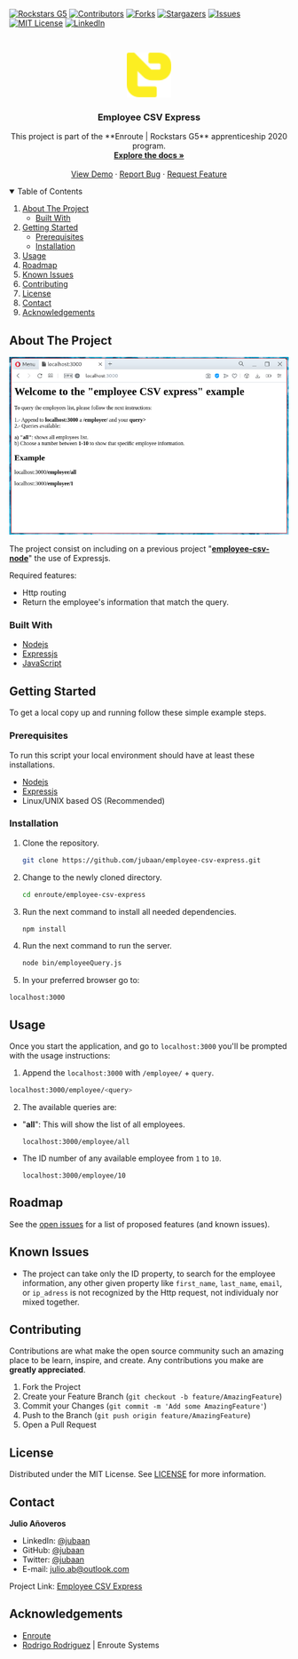 [![Rockstars G5][rockstars-shield]][rockstars-url]
[![Contributors][contributors-shield]][contributors-url]
[![Forks][forks-shield]][forks-url]
[![Stargazers][stars-shield]][stars-url]
[![Issues][issues-shield]][issues-url]
[![MIT License][license-shield]][license-url]
[![LinkedIn][linkedin-shield]][linkedin-url]

<br />
<p align="center">
  <a href="https://github.com/jubaan/employee-csv-express">
    <img src="./images/enroute.png" alt="Logo" width="80" height="80">
  </a>

  <h3 align="center">Employee CSV Express</h3>

  <p align="center">
    This project is part of the **Enroute | Rockstars G5** apprenticeship 2020 program.
    <br />
    <a href="https://github.com/jubaan/employee-csv-express"><strong>Explore the docs »</strong></a>
    <br />
    <br />
    <a href="https://repl.it/@jubaan/employee-csv-express">View Demo</a>
    ·
    <a href="https://github.com/jubaan/employee-csv-express/issues">Report Bug</a>
    ·
    <a href="https://github.com/jubaan/employee-csv-express/issues">Request Feature</a>
  </p>
</p>

<!-- TABLE OF CONTENTS -->
<details open="open">
  <summary>Table of Contents</summary>
  <ol>
    <li>
      <a href="#about-the-project">About The Project</a>
      <ul>
        <li><a href="#built-with">Built With</a></li>
      </ul>
    </li>
    <li>
      <a href="#getting-started">Getting Started</a>
      <ul>
        <li><a href="#prerequisites">Prerequisites</a></li>
        <li><a href="#installation">Installation</a></li>
      </ul>
    </li>
    <li><a href="#usage">Usage</a></li>
    <li><a href="#roadmap">Roadmap</a></li>
    <li><a href="#known-issues">Known Issues</a></li>
    <li><a href="#contributing">Contributing</a></li>
    <li><a href="#license">License</a></li>
    <li><a href="#contact">Contact</a></li>
    <li><a href="#acknowledgements">Acknowledgements</a></li>
  </ol>
</details>

<!-- ABOUT THE PROJECT -->
## About The Project

[![Product Name Screen Shot][product-screenshot]](https://repl.it/@jubaan/employee-csv-express)

The project consist on including on a previous project "**[employee-csv-node](https://www.github.com/jubaan/employee-cvs-node)**"
  the use of Expressjs.

Required features:
- Http routing
- Return the employee's information that match the query.

### Built With

* [Nodejs](https://nodejs.dev)
* [Expressjs](https://expressjs.com)
* [JavaScript](https://www.javascript.com)

<!-- GETTING STARTED -->
## Getting Started

To get a local copy up and running follow these simple example steps.

### Prerequisites

To run this script your local environment should have at least these
installations.
* [Nodejs](https://nodejs.dev)
* [Expressjs](https://expressjs.com)
* Linux/UNIX based OS (Recommended)

### Installation

1. Clone the repository.
   ```sh
   git clone https://github.com/jubaan/employee-csv-express.git
   ```
2. Change to the newly cloned directory.
   ```sh
   cd enroute/employee-csv-express
   ```
3. Run the next command to install all needed dependencies.
   ```sh
   npm install
   ```
4. Run the next command to run the server.
   ```sh
   node bin/employeeQuery.js
   ```
5. In your preferred browser go to:
  ```
  localhost:3000
  ```

<!-- USAGE EXAMPLES -->
## Usage

Once you start the application, and go to `localhost:3000` you'll be prompted with the usage instructions:

1. Append the `localhost:3000` with `/employee/` + `query`.
  ```sh
  localhost:3000/employee/<query>
  ```
2. The available queries are:
  - "**all**": This will show the list of all employees.
    ```
    localhost:3000/employee/all
    ```
  - The ID number of any available employee from `1` to `10`.
    ```
    localhost:3000/employee/10
    ```

<!-- ROADMAP -->
## Roadmap

See the [open issues](https://github.com/jubaan/employee-csv-express/issues) for a list of proposed features (and known issues).

<!-- KNOWN ISSUES -->
## Known Issues

- The project can take only the ID property, to search for the employee
    information, any other given property like `first_name`, `last_name`,
    `email`, or `ip_adress` is not recognized by the Http request, not
    individualy nor mixed together.

<!-- CONTRIBUTING -->
## Contributing

Contributions are what make the open source community such an amazing place to 
be learn, inspire, and create. Any contributions you make are 
**greatly appreciated**.

1. Fork the Project
2. Create your Feature Branch (`git checkout -b feature/AmazingFeature`)
3. Commit your Changes (`git commit -m 'Add some AmazingFeature'`)
4. Push to the Branch (`git push origin feature/AmazingFeature`)
5. Open a Pull Request

<!-- LICENSE -->
## License

Distributed under the MIT License. See [LICENSE](https://github.com/jubaan/employee-csv-express/blob/employee-csv-express/MIT_LICENSE.md) for more information.

<!-- CONTACT -->
## Contact

**Julio Añoveros** 

- LinkedIn: [@jubaan](https://www.linkedin.com/in/jubaan)
- GitHub:   [@jubaan](https://www.github.com/jubaan)
- Twitter:   [@jubaan](https://www.twitter.com/AnoverosJulio)
- E-mail:   julio.ab@outlook.com

Project Link: [Employee CSV Express](https://github.com/jubaan/epmloyee-csv-express)

<!-- ACKNOWLEDGEMENTS -->
## Acknowledgements
* [Enroute](https://www.enroutesystems.com)
* [Rodrigo Rodriguez](https://www.github.com/roier-rodriguez) | Enroute Systems

<!-- MARKDOWN LINKS & IMAGES -->
<!-- https://www.markdownguide.org/basic-syntax/#reference-style-links -->
[rockstars-shield]: https://img.shields.io/badge/Rockstar%20G5-Enroute-yellow?style=for-the-badge
[rockstars-url]: https://www.enroutesystems.com
[contributors-shield]: https://img.shields.io/github/contributors/jubaan/employee-csv-express.svg?style=for-the-badge
[contributors-url]: https://github.com/jubaan/employee-csv-express/graphs/contributors
[forks-shield]: https://img.shields.io/github/forks/jubaan/employee-csv-express.svg?style=for-the-badge
[forks-url]: https://github.com/jubaan/employee-csv-express/network/members
[stars-shield]: https://img.shields.io/github/stars/jubaan/employee-csv-express.svg?style=for-the-badge
[stars-url]: https://github.com/jubaan/employee-csv-express/stargazers
[issues-shield]: https://img.shields.io/github/issues/jubaan/employee-csv-express.svg?style=for-the-badge
[issues-url]: https://github.com/jubaan/employee-csv-express/issues
[license-shield]: https://img.shields.io/badge/license-MIT-red?style=for-the-badge
[license-url]: https://github.com/jubaan/employee-csv-express/blob/main/LICENSE.md
[linkedin-shield]: https://img.shields.io/badge/-LinkedIn-black.svg?style=for-the-badge&logo=linkedin&colorB=555
[linkedin-url]: https://linkedin.com/in/jubaan
[product-screenshot]: ./images/screenshot.png
